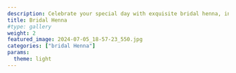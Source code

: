 ```yaml
---
description: Celebrate your special day with exquisite bridal henna, intricately designed to enhance your beauty. Our skilled artists create stunning, personalized patterns that reflect your unique style and cultural traditions.
title: Bridal Henna
#type: gallery
weight: 2
featured_image: 2024-07-05_18-57-23_550.jpg
categories: ["bridal Henna"]
params:
  theme: light
---
```


